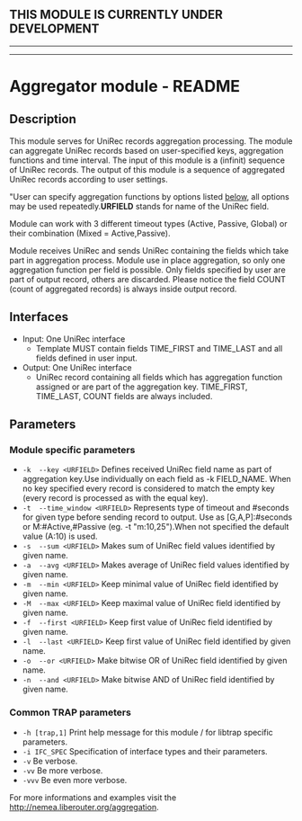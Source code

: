 ## THIS MODULE IS CURRENTLY UNDER DEVELOPMENT
---

---
# Aggregator module - README

## Description
This module serves for UniRec records aggregation processing. The module can aggregate UniRec records based on user-specified keys, aggregation functions and time interval. The input of this module is a (infinit) sequence of UniRec records. The output of this module is a sequence of aggregated UniRec records according to user settings.

"User can specify aggregation functions by options listed [below](./README.md#module-specific-parameters), all options may be used repeatedly.**URFIELD** stands for name of the UniRec field.

Module can work with 3 different timeout types (Active, Passive, Global) or their combination (Mixed = Active,Passive).

Module receives UniRec and sends UniRec containing the fields which take part in aggregation process. Module use in place aggregation, so only one aggregation function per field is possible. Only fields specified by user are part of output record, others are discarded. Please notice the field COUNT (count of aggregated records) is always inside output record.

## Interfaces
- Input: One UniRec interface
  - Template MUST contain fields TIME_FIRST and TIME_LAST and all fields defined in user input.
- Output: One UniRec interface
  - UniRec record containing all fields which has aggregation function assigned or are part of the aggregation key. TIME_FIRST, TIME_LAST, COUNT fields are always included.
  
## Parameters
### Module specific parameters
- `-k  --key <URFIELD>`           Defines received UniRec field name as part of aggregation key.Use individually on each field as -k FIELD_NAME. When no key specified every record is considered to match the empty key (every record is processed as with the equal key).
- `-t  --time_window <URFIELD>`   Represents type of timeout and #seconds for given type before sending record to output. Use as [G,A,P]:#seconds or M:#Active,#Passive (eg. -t "m:10,25").When not specified the default value (A:10) is used.
- `-s  --sum <URFIELD>`           Makes sum of UniRec field values identified by given name.
- `-a  --avg <URFIELD>`           Makes average of UniRec field values identified by given name.
- `-m  --min <URFIELD>`           Keep minimal value of UniRec field identified by given name.
- `-M  --max <URFIELD>`           Keep maximal value of UniRec field identified by given name.
- `-f  --first <URFIELD>`         Keep first value of UniRec field identified by given name.
- `-l  --last <URFIELD>`          Keep first value of UniRec field identified by given name.
- `-o  --or <URFIELD>`            Make bitwise OR of UniRec field identified by given name.
- `-n  --and <URFIELD>`           Make bitwise AND of UniRec field identified by given name.

### Common TRAP parameters
- `-h [trap,1]`      Print help message for this module / for libtrap specific parameters.
- `-i IFC_SPEC`      Specification of interface types and their parameters.
- `-v`               Be verbose.
- `-vv`              Be more verbose.
- `-vvv`             Be even more verbose.

For more informations and examples visit the http://nemea.liberouter.org/aggregation.
